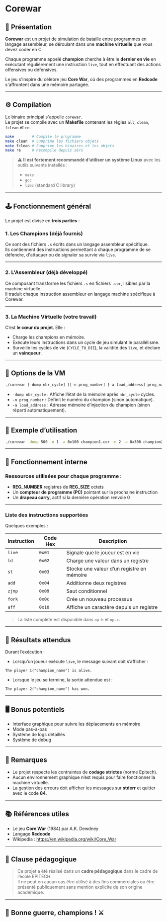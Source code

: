 # Corewar

## 🧠 Présentation

**Corewar** est un projet de simulation de bataille entre programmes en langage assembleur, se déroulant dans une **machine virtuelle** que vous devez coder en C.

Chaque programme appelé **champion** cherche à être le **dernier en vie** en exécutant régulièrement une instruction `live`, tout en effectuant des actions offensives ou défensives.

Le jeu s'inspire du célèbre jeu **Core War**, où des programmes en **Redcode** s'affrontent dans une mémoire partagée.

---

## ⚙️ Compilation

Le binaire principal s'appelle `corewar`.  
Le projet se compile avec un **Makefile** contenant les règles `all`, `clean`, `fclean` et `re`.

```bash
make        # Compile le programme
make clean  # Supprime les fichiers objets
make fclean # Supprime les binaires et les objets
make re     # Recompile depuis zéro
```

> ⚠️ **Il est fortement recommandé d’utiliser un système Linux** avec les outils suivants installés :
> - `make`
> - `gcc`
> - `libc` (standard C library)

---

## 🕹️ Fonctionnement général

Le projet est divisé en **trois parties** :

### 1. Les Champions (déjà fournis)

Ce sont des fichiers `.s` écrits dans un langage assembleur spécifique.  
Ils contiennent des instructions permettant à chaque programme de se défendre, d'attaquer ou de signaler sa survie via `live`.

---

### 2. L'Assembleur (déjà développé)

Ce composant transforme les fichiers `.s` en fichiers `.cor`, lisibles par la machine virtuelle.  
Il traduit chaque instruction assembleur en langage machine spécifique à Corewar.

---

### 3. La Machine Virtuelle (votre travail)

C’est **le cœur du projet**. Elle :

- Charge les champions en mémoire.
- Exécute leurs instructions dans un cycle de jeu simulant le parallélisme.
- Surveille les cycles de vie (`CYCLE_TO_DIE`), la validité des `live`, et déclare un **vainqueur**.

---

## 🔧 Options de la VM

```bash
./corewar [-dump nbr_cycle] [[-n prog_number] [-a load_address] prog_name] ...
```

- `-dump nbr_cycle` : Affiche l’état de la mémoire après `nbr_cycle` cycles.
- `-n prog_number` : Définit le numéro du champion (sinon automatique).
- `-a load_address` : Adresse mémoire d’injection du champion (sinon réparti automatiquement).

---

## 🧾 Exemple d’utilisation

```bash
./corewar -dump 500 -n 1 -a 0x100 champion1.cor -n 2 -a 0x300 champion2.cor
```

---

## 🧱 Fonctionnement interne

### Ressources utilisées pour chaque programme :

- **REG_NUMBER** registres de **REG_SIZE** octets
- Un **compteur de programme (PC)** pointant sur la prochaine instruction
- Un **drapeau carry**, actif si la dernière opération renvoie 0

---

### Liste des instructions supportées

Quelques exemples :

| Instruction | Code Hex | Description |
|------------|----------|-------------|
| `live`     | `0x01`   | Signale que le joueur est en vie |
| `ld`       | `0x02`   | Charge une valeur dans un registre |
| `st`       | `0x03`   | Stocke une valeur d’un registre en mémoire |
| `add`      | `0x04`   | Additionne deux registres |
| `zjmp`     | `0x09`   | Saut conditionnel |
| `fork`     | `0x0c`   | Crée un nouveau processus |
| `aff`      | `0x10`   | Affiche un caractère depuis un registre |

> La liste complète est disponible dans `op.h` et `op.c`.

---

## 🧪 Résultats attendus

Durant l’exécution :

- Lorsqu’un joueur exécute `live`, le message suivant doit s’afficher :

```
The player 1("champion_name") is alive.
```

- Lorsque le jeu se termine, la sortie attendue est :

```
The player 2("champion_name") has won.
```

---

## 🖥️ Bonus potentiels

- Interface graphique pour suivre les déplacements en mémoire
- Mode pas-à-pas
- Système de logs détaillés
- Système de debug

---

## 📜 Remarques

- Le projet respecte les contraintes de **codage strictes** (norme Epitech).
- Aucun environnement graphique n’est requis pour faire fonctionner la machine virtuelle.
- La gestion des erreurs doit afficher les messages sur **stderr** et quitter avec le code **84**.

---

## 📚 Références utiles

- Le jeu **Core War** (1984) par A.K. Dewdney
- Langage **Redcode**
- Wikipedia : https://en.wikipedia.org/wiki/Core_War

---

## 📢 Clause pédagogique

> Ce projet a été réalisé dans un **cadre pédagogique** dans le cadre de l’école EPITECH.  
Il ne peut en aucun cas être utilisé à des fins commerciales ou être présenté publiquement sans mention explicite de son origine académique.

---

## 🏁 Bonne guerre, champions ! ⚔️
